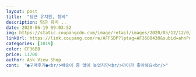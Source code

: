 ```yaml
---
layout: post 
title:  "당근 유치원, 창비" 
description: 당근 유치 ..
date: 2020-06-19 09:03:52 
img: https://static.coupangcdn.com/image/retail/images/2020/05/12/12/0/96182370-408a-443e-8ef8-a3f66373ff1d.jpg 
linkUrl: https://link.coupang.com/re/AFFSDP?lptag=AF3600438&subid=ahnPublicAsk&pageKey=1569973409&itemId=2684552575&vendorItemId=70675051014&traceid=V0-113-a1b7b2bd000ca4fb 
categories: [1019] 
color: CF36BB 
price: 11700 
author: Ask View Shop 
cont:  "●구매후기●<br/>배송이 좀 많이 늦었지만<br/>아이가 좋아해요<br/>" 
---
```

